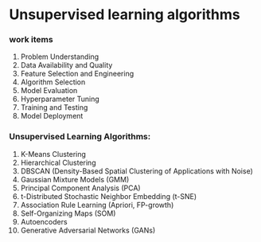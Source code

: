 # Unsupervised learning algorithms

### work items

1. Problem Understanding
2. Data Availability and Quality
3. Feature Selection and Engineering
4. Algorithm Selection
5. Model Evaluation
6. Hyperparameter Tuning
7. Training and Testing
8. Model Deployment

### Unsupervised Learning Algorithms:
1. K-Means Clustering
2. Hierarchical Clustering
3. DBSCAN (Density-Based Spatial Clustering of Applications with Noise)
4. Gaussian Mixture Models (GMM)
5. Principal Component Analysis (PCA)
6. t-Distributed Stochastic Neighbor Embedding (t-SNE)
7. Association Rule Learning (Apriori, FP-growth)
8. Self-Organizing Maps (SOM)
9. Autoencoders
10. Generative Adversarial Networks (GANs)
